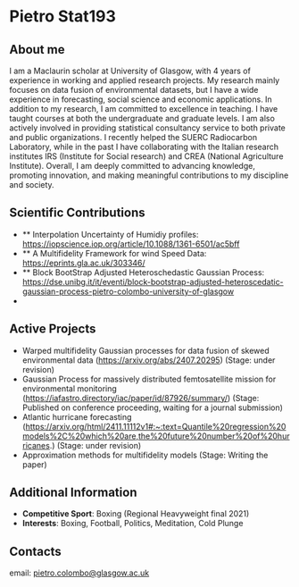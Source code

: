 # Pietro Stat193

## About me

I am a Maclaurin scholar at University of Glasgow, with 4 years of experience in working and applied research projects.  My research mainly focuses on data fusion of environmental datasets, but I have a wide experience in forecasting, social science and economic  applications. In addition to my research, I am committed to excellence in teaching. I have taught courses at both the undergraduate and graduate levels. I am also actively involved in providing statistical consultancy service to both private and public organizations. I recently helped the SUERC Radiocarbon Laboratory, while in the past I have collaborating with the Italian research institutes IRS (Institute for Social research) and CREA (National Agriculture Institute). 
Overall, I am deeply committed to advancing knowledge, promoting innovation, and making meaningful contributions to my discipline and society.

## Scientific Contributions
- ** Interpolation Uncertainty of Humidiy profiles: https://iopscience.iop.org/article/10.1088/1361-6501/ac5bff
- ** A Multifidelity Framework for wind Speed Data: https://eprints.gla.ac.uk/303346/
- ** Block BootStrap Adjusted Heteroschedastic Gaussian Process: https://dse.unibg.it/it/eventi/block-bootstrap-adjusted-heteroscedatic-gaussian-process-pietro-colombo-university-of-glasgow
- 
## Active Projects
- Warped multifidelity Gaussian processes for data fusion of skewed environmental data (https://arxiv.org/abs/2407.20295) (Stage: under revision)
- Gaussian Process for massively distributed femtosatellite mission for environmental monitoring (https://iafastro.directory/iac/paper/id/87926/summary/) (Stage: Published on conference proceeding, waiting for a journal submission)
- Atlantic hurricane forecasting  (https://arxiv.org/html/2411.11112v1#:~:text=Quantile%20regression%20models%2C%20which%20are,the%20future%20number%20of%20hurricanes.) (Stage: under revision)
- Approximation methods for multifidelity models (Stage: Writing the paper)
## Additional Information

- **Competitive Sport**: Boxing (Regional Heavyweight final 2021)
- **Interests**: Boxing, Football, Politics, Meditation, Cold Plunge


## Contacts
  
  email: pietro.colombo@glasgow.ac.uk
  

